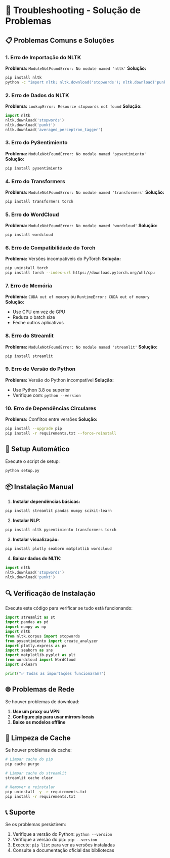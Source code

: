 # 🔧 Troubleshooting - Solução de Problemas

## 📋 Problemas Comuns e Soluções

### 1. Erro de Importação do NLTK
**Problema:** `ModuleNotFoundError: No module named 'nltk'`
**Solução:**
```bash
pip install nltk
python -c "import nltk; nltk.download('stopwords'); nltk.download('punkt')"
```

### 2. Erro de Dados do NLTK
**Problema:** `LookupError: Resource stopwords not found`
**Solução:**
```python
import nltk
nltk.download('stopwords')
nltk.download('punkt')
nltk.download('averaged_perceptron_tagger')
```

### 3. Erro do PySentimiento
**Problema:** `ModuleNotFoundError: No module named 'pysentimiento'`
**Solução:**
```bash
pip install pysentimiento
```

### 4. Erro do Transformers
**Problema:** `ModuleNotFoundError: No module named 'transformers'`
**Solução:**
```bash
pip install transformers torch
```

### 5. Erro do WordCloud
**Problema:** `ModuleNotFoundError: No module named 'wordcloud'`
**Solução:**
```bash
pip install wordcloud
```

### 6. Erro de Compatibilidade do Torch
**Problema:** Versões incompatíveis do PyTorch
**Solução:**
```bash
pip uninstall torch
pip install torch --index-url https://download.pytorch.org/whl/cpu
```

### 7. Erro de Memória
**Problema:** `CUDA out of memory` ou `RuntimeError: CUDA out of memory`
**Solução:**
- Use CPU em vez de GPU
- Reduza o batch size
- Feche outros aplicativos

### 8. Erro do Streamlit
**Problema:** `ModuleNotFoundError: No module named 'streamlit'`
**Solução:**
```bash
pip install streamlit
```

### 9. Erro de Versão do Python
**Problema:** Versão do Python incompatível
**Solução:**
- Use Python 3.8 ou superior
- Verifique com: `python --version`

### 10. Erro de Dependências Circulares
**Problema:** Conflitos entre versões
**Solução:**
```bash
pip install --upgrade pip
pip install -r requirements.txt --force-reinstall
```

## 🚀 Setup Automático

Execute o script de setup:
```bash
python setup.py
```

## 📦 Instalação Manual

1. **Instalar dependências básicas:**
```bash
pip install streamlit pandas numpy scikit-learn
```

2. **Instalar NLP:**
```bash
pip install nltk pysentimiento transformers torch
```

3. **Instalar visualização:**
```bash
pip install plotly seaborn matplotlib wordcloud
```

4. **Baixar dados do NLTK:**
```python
import nltk
nltk.download('stopwords')
nltk.download('punkt')
```

## 🔍 Verificação de Instalação

Execute este código para verificar se tudo está funcionando:

```python
import streamlit as st
import pandas as pd
import numpy as np
import nltk
from nltk.corpus import stopwords
from pysentimiento import create_analyzer
import plotly.express as px
import seaborn as sns
import matplotlib.pyplot as plt
from wordcloud import WordCloud
import sklearn

print("✅ Todas as importações funcionaram!")
```

## 🌐 Problemas de Rede

Se houver problemas de download:

1. **Use um proxy ou VPN**
2. **Configure pip para usar mirrors locais**
3. **Baixe os modelos offline**

## 💾 Limpeza de Cache

Se houver problemas de cache:

```bash
# Limpar cache do pip
pip cache purge

# Limpar cache do streamlit
streamlit cache clear

# Remover e reinstalar
pip uninstall -y -r requirements.txt
pip install -r requirements.txt
```

## 📞 Suporte

Se os problemas persistirem:

1. Verifique a versão do Python: `python --version`
2. Verifique a versão do pip: `pip --version`
3. Execute: `pip list` para ver as versões instaladas
4. Consulte a documentação oficial das bibliotecas 
